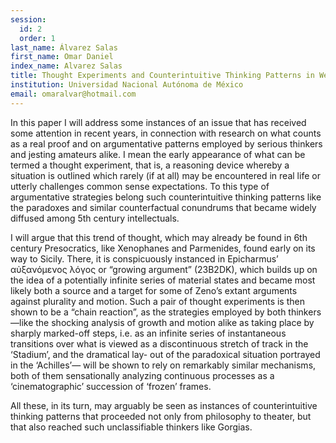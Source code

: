 ```yaml
---
session:
  id: 2
  order: 1
last_name: Álvarez Salas
first_name: Omar Daniel
index_name: Alvarez Salas
title: Thought Experiments and Counterintuitive Thinking Patterns in Western Greece
institution: Universidad Nacional Autónoma de México
email: omaralvar@hotmail.com
---
```

In this paper I will address some instances of an issue that has received some attention in recent years, in connection with research on what counts as a real proof and on argumentative patterns employed by serious thinkers and jesting amateurs alike. I mean the early appearance of what can be termed a thought experiment, that is, a reasoning device whereby a situation is outlined which rarely (if at all) may be encountered in real life or utterly challenges common sense expectations. To this type of argumentative strategies belong such counterintuitive thinking patterns like the paradoxes and similar counterfactual conundrums that became widely diffused among 5th century intellectuals.

I will argue that this trend of thought, which may already be found in 6th century Presocratics, like Xenophanes and Parmenides, found early on its way to Sicily. There, it is conspicuously instanced in Epicharmus’ αὐξανόμενος λόγος or “growing argument” (23B2DK), which builds up on the idea of a potentially infinite series of material states and became most likely both a source and a target for some of Zeno’s extant arguments against plurality and motion. Such a pair of thought experiments is then shown to be a “chain reaction”, as the strategies employed by both thinkers —like the shocking analysis of growth and motion alike as taking place by sharply marked-off steps, i.e. as an infinite series of instantaneous transitions over what is viewed as a discontinuous stretch of track in the ‘Stadium’, and the dramatical lay- out of the paradoxical situation portrayed in the ‘Achilles’— will be shown to rely on remarkably similar mechanisms, both of them sensationally analyzing continuous processes as a ‘cinematographic’ succession of ‘frozen’ frames.

All these, in its turn, may arguably be seen as instances of counterintuitive thinking patterns that proceeded not only from philosophy to theater, but that also reached such unclassifiable thinkers like Gorgias.
